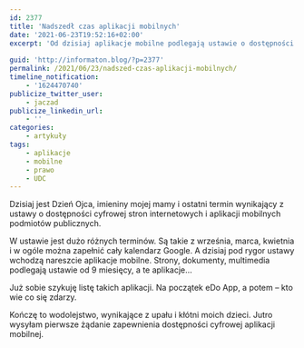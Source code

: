 ```yaml
---
id: 2377
title: 'Nadszedł czas aplikacji mobilnych'
date: '2021-06-23T19:52:16+02:00'
excerpt: 'Od dzisiaj aplikacje mobilne podlegają ustawie o dostępności cyfrowej. Czas zacząć działać.'
 
guid: 'http://informaton.blog/?p=2377'
permalink: /2021/06/23/nadszed-czas-aplikacji-mobilnych/
timeline_notification:
    - '1624470740'
publicize_twitter_user:
    - jaczad
publicize_linkedin_url:
    - ''
categories:
    - artykuły
tags:
    - aplikacje
    - mobilne
    - prawo
    - UDC
---
```


Dzisiaj jest Dzień Ojca, imieniny mojej mamy i ostatni termin wynikający z ustawy o dostępności cyfrowej stron internetowych i aplikacji mobilnych podmiotów publicznych.

W ustawie jest dużo różnych terminów. Są takie z września, marca, kwietnia i w ogóle można zapełnić cały kalendarz Google. A dzisiaj pod rygor ustawy wchodzą nareszcie aplikacje mobilne. Strony, dokumenty, multimedia podlegają ustawie od 9 miesięcy, a te aplikacje…

Już sobie szykuję listę takich aplikacji. Na początek eDo App, a potem – kto wie co się zdarzy.

Kończę to wodolejstwo, wynikające z upału i kłótni moich dzieci. Jutro wysyłam pierwsze żądanie zapewnienia dostępności cyfrowej aplikacji mobilnej.
